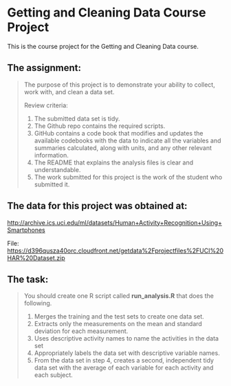 # Getting and Cleaning Data Course Project
This is the course project for the Getting and Cleaning Data course.

## The assignment:

> The purpose of this project is to demonstrate your ability to collect, work with, and clean a data set.
>
> Review criteria:
>
> 1. The submitted data set is tidy.
> 2. The Github repo contains the required scripts.
> 3. GitHub contains a code book that modifies and updates the available codebooks with the data to indicate all the variables and summaries calculated, along with units, and any other relevant information.
> 4. The README that explains the analysis files is clear and understandable.
> 5. The work submitted for this project is the work of the student who submitted it.

## The data for this project was obtained at:
http://archive.ics.uci.edu/ml/datasets/Human+Activity+Recognition+Using+Smartphones

File:
https://d396qusza40orc.cloudfront.net/getdata%2Fprojectfiles%2FUCI%20HAR%20Dataset.zip

## The task: 
>
>You should create one R script called **run_analysis.R** that does the following.
>
> 1. Merges the training and the test sets to create one data set.
> 2. Extracts only the measurements on the mean and standard deviation for each measurement.
> 3. Uses descriptive activity names to name the activities in the data set
> 4. Appropriately labels the data set with descriptive variable names.
> 5. From the data set in step 4, creates a second, independent tidy data set with the average of each variable for each activity and each subject.

